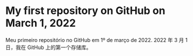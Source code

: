 # My first repository on GitHub on March 1, 2022
Meu primeiro repositório no GitHub em 1º de março de 2022.
2022 年 3 月 1 日，我在 GitHub 上的第一个存储库。
